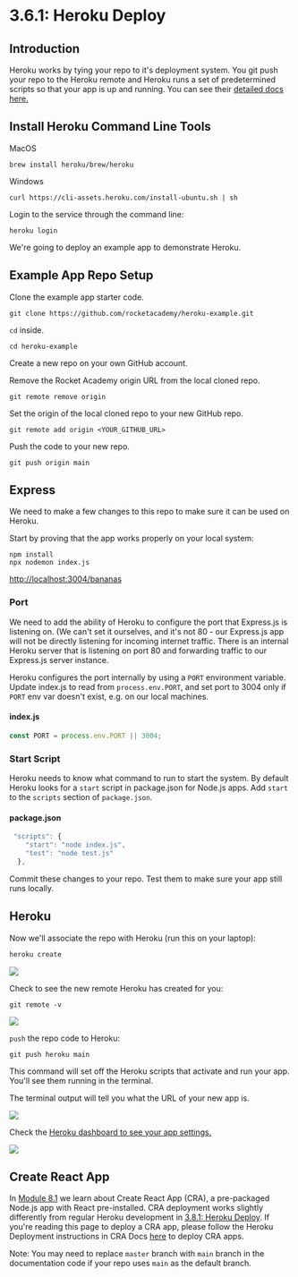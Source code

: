 # 3.6.1: Heroku Deploy

## Introduction

Heroku works by tying your repo to it's deployment system. You git push your repo to the Heroku remote and Heroku runs a set of predetermined scripts so that your app is up and running. You can see their [detailed docs here.](https://devcenter.heroku.com/articles/getting-started-with-nodejs?singlepage=true)

## Install Heroku Command Line Tools

MacOS

```text
brew install heroku/brew/heroku
```

Windows

```text
curl https://cli-assets.heroku.com/install-ubuntu.sh | sh
```

Login to the service through the command line:

```text
heroku login
```

We're going to deploy an example app to demonstrate Heroku.

## Example App Repo Setup

Clone the example app starter code.

```text
git clone https://github.com/rocketacademy/heroku-example.git
```

`cd` inside.

```text
cd heroku-example
```

Create a new repo on your own GitHub account.

Remove the Rocket Academy origin URL from the local cloned repo.

```text
git remote remove origin
```

Set the origin of the local cloned repo to your new GitHub repo.

```text
git remote add origin <YOUR_GITHUB_URL>
```

Push the code to your new repo.

```text
git push origin main
```

## Express

We need to make a few changes to this repo to make sure it can be used on Heroku.

Start by proving that the app works properly on your local system:

```text
npm install
npx nodemon index.js
```

[http://localhost:3004/bananas](http://localhost:3004/bananas)

### Port

We need to add the ability of Heroku to configure the port that Express.js is listening on. \(We can't set it ourselves, and it's not 80 - our Express.js app will not be directly listening for incoming internet traffic. There is an internal Heroku server that is listening on port 80 and forwarding traffic to our Express.js server instance.

Heroku configures the port internally by using a `PORT` environment variable. Update index.js to read from `process.env.PORT`, and set port to 3004 only if `PORT` env var doesn't exist, e.g. on our local machines.

#### index.js

```javascript
const PORT = process.env.PORT || 3004;
```

### Start Script

Heroku needs to know what command to run to start the system. By default Heroku looks for a `start` script in package.json for Node.js apps. Add `start` to the `scripts` section of `package.json`.

#### package.json

```javascript
 "scripts": {
    "start": "node index.js",
    "test": "node test.js"
  },
```

Commit these changes to your repo. Test them to make sure your app still runs locally.

## Heroku

Now we'll associate the repo with Heroku \(run this on your laptop\):

```bash
heroku create
```

![](../../.gitbook/assets/screen-shot-2020-12-10-at-4.37.07-pm.png)

Check to see the new remote Heroku has created for you:

```text
git remote -v
```

![](../../.gitbook/assets/screen-shot-2020-12-10-at-4.37.20-pm.png)

`push` the repo code to Heroku:

```text
git push heroku main
```

This command will set off the Heroku scripts that activate and run your app. You'll see them running in the terminal.

The terminal output will tell you what the URL of your new app is.

![](../../.gitbook/assets/screen-shot-2020-12-10-at-4.39.42-pm-2-.png)

Check the [Heroku dashboard to see your app settings.](https://dashboard.heroku.com/)

![](../../.gitbook/assets/screen-shot-2020-12-10-at-4.38.18-pm.png)

## Create React App

In [Module 8.1](../../8-advanced-react/8.1-create-react-app/) we learn about Create React App \(CRA\), a pre-packaged Node.js app with React pre-installed. CRA deployment works slightly differently from regular Heroku development in [3.8.1: Heroku Deploy](3.6.1-heroku-deploy.md). If you're reading this page to deploy a CRA app, please follow the Heroku Deployment instructions in CRA Docs [here](https://create-react-app.dev/docs/deployment/#heroku) to deploy CRA apps.

Note: You may need to replace `master` branch with `main` branch in the documentation code if your repo uses `main` as the default branch.

